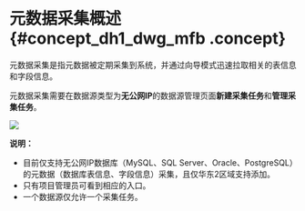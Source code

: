 # 元数据采集概述 {#concept_dh1_dwg_mfb .concept}

元数据采集是指元数据被定期采集到系统，并通过向导模式迅速拉取相关的表信息和字段信息。

元数据采集需要在数据源类型为**无公网IP**的数据源管理页面**新建采集任务**和**管理采集任务**。

![](http://static-aliyun-doc.oss-cn-hangzhou.aliyuncs.com/assets/img/23801/153967678913779_zh-CN.png)

**说明：** 

-   目前仅支持无公网IP数据库（MySQL、SQL Server、Oracle、PostgreSQL）的元数据（数据库表信息、字段信息）采集，且仅华东2区域支持添加。
-   只有项目管理员可看到相应的入口。
-   一个数据源仅允许一个采集任务。

